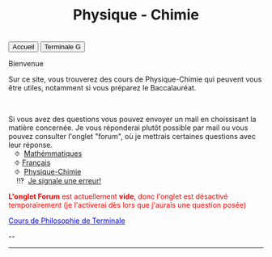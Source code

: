 <html>
 <title>Mathématiques</title>
 <head>
    <meta charset="utf-8"/>
    <link href="style.css" rel="stylesheet" type="text/css"/>
    <meta name="viewport" content="width=device-width, initial-scale=1">
    <link rel="stylesheet" href="https://www.w3schools.com/w3css/4/w3.css">
    <meta name="viewport" content="width=device-width, initial-scale=1" />
    <link rel="stylesheet" href="https://www.w3schools.com/w3css/4/w3.css" />
    <script src="s.js" data-import=""></script>
 </head>
 <body onload="body()">
 <center><h1 id="h1">Physique - Chimie</h1></center>
 <br>
 <div class="w3-container">
  
 </div>

 <div class="w3-bar w3-black">
  <button class="w3-bar-item w3-button" onclick="openCity('Ac')">Accueil</button>
  <!--<button class="w3-bar-item w3-button" onclick="openCity('Six')">Sixième</button>
  <button class="w3-bar-item w3-button" onclick="openCity('Cinq')">Cinquième</button>
  <button class="w3-bar-item w3-button" onclick="openCity('Quatre')">Quatrième</button>
  <button class="w3-bar-item w3-button" onclick="openCity('Trois')">Troisième</button>
  <button class="w3-bar-item w3-button" onclick="openCity('Seconde')">Seconde</button>-->
  <!--<button class="w3-bar-item w3-button" onclick="openCity('Première')">Première G</button>-->
  <button class="w3-bar-item w3-button" onclick="openCity('Terminale')">Terminale G</button>
  <!-- <button class="w3-bar-item w3-button" onclick="openCity('Info')">Informatique</button>
  <button class="w3-bar-item w3-button" onclick="openCity('Forum')">Forum</button>-->
 </div>
 <div id="Ac" class="w3-container city">
  <p id="para2">Bienvenue</p>
  <p id="para3"> Sur ce site, vous trouverez des cours de Physique-Chimie qui peuvent vous être utiles, notamment si vous préparez le Baccalauréat.</p>
  <br>
   <div id="center">
      <p id="para33">Si vous avez des questions vous pouvez envoyer un mail en choissisant la matière concernée. Je vous réponderai plutôt possible par mail ou vous pouvez consulter l'onglet "forum", où je mettrais certaines questions avec leur réponse. 
       <br>&nbsp;&nbsp;&nbsp;⯑ &nbsp;<a title="Question" href="mailto:ozcelebialican2005@gmail.com?subject=J'ai une question%5BMat%5D&body=Ma%20question%20se%20porte%20sur%20les%20mathématiques%20(ne%20changez%20pas%20l'objet%20du%20mail).">Mathémmatiques</a>
       <br>&nbsp;&nbsp;&nbsp;⯑&nbsp;<a title="Question" href="mailto:ozcelebialican2005@gmail.com?subject=J'ai une question%5BFR%5D&body=Ma%20question%20se%20porte%20sur%20le%20français%20 (ne%20changez%20pas%20l'objet%20du%20mail).">Français</a>
       <br>&nbsp;&nbsp;&nbsp;⯑ &nbsp;<a title="Question" href="mailto:ozcelebialican2005@gmail.com?subject=J'ai une question%5BP-C%5D&body=Ma%20question%20se%20porte%20sur%20les%20Physique-Chimie%20(ne%20changez%20pas%20l'objet%20du%20mail).">Physique-Chimie</a>
       <br> &nbsp;&nbsp;&nbsp; ‼‽ &nbsp;<a title="Signaler une erreur" href="mailto:ozcelebialican2005@gmail.com?subject=%5BErreur%5D&body=
       (ne%20changez%20pas%20l'objet%20du%20mail).%0ADans%20l'onglet:%0ANom%20du%20fichier:%0AErreur:">Je signale une erreur!</a>
     </p></div>
     <p><font style="color:red"><b>L'onglet Forum</b> est actuellement <b>vide</b>, donc l'onglet est désactivé temporairement (je l'activerai dès lors que j'aurais une question posée)</font></p>
     <p id="para4"><a href="https://23tr-an05.github.io/filos/"><font style="color:#0000FF;"><u>Cours de Philosophie de Terminale</u></font></a></p>
     <p>--</p> 
    <hr>
   </div>

   <!--
 <div id="Six" class="w3-container city" style="display:none">
   <p id="para1">Sixième</p>
   <p id="para3"><a href="mat/6e/Programme_6.pdf" dowload="" target="_blank"><font style="color:#0000FF;"><u> Programme de l'année</u></font> </a>et<a href="mat/6e/Edt.pdf" dowload="" target="_blank"><font style="color:#0000FF;"><u> Cahier de texte</u></font></a> </p>
    <p id="para6">📁 Chapitre 1:</p>
      <ul>
        <li><a href="mat/6e/Chp1/    " dowload="" target="_blank"><p id="para4">📄   </p></a></li>
        <li><a href="mat/6e/Chp1/    " dowload="" target="_blank"><p id="para4">📄   TD-</p></a></li>
        <li><a href="mat/6e/Chp1/    " dowload="" target="_blank"><p id="para4">📄   Correction-TD-</p></a></li>
        <li><a href="mat/6e/Chp1/    " dowload="" target="_blank"><p id="para4">📄   </p></a></li>
    </ul>
    <p id="para6">📁 Chapitre 2:</p>
     <ul>
        <li><a href="mat/6e/Chp1/    " dowload="" target="_blank"><p id="para4">📄   </p></a></li>
        <li><a href="mat/6e/Chp1/    " dowload="" target="_blank"><p id="para4">📄   TD-</p></a></li>
        <li><a href="mat/6e/Chp1/    " dowload="" target="_blank"><p id="para4">📄   Correction-TD-</p></a></li>
        <li><a href="mat/6e/Chp1/    " dowload="" target="_blank"><p id="para4">📄   </p></a></li>
    </ul>
   <hr> 
  </div>

 <div id="Cinq" class="w3-container city" style="display:none"> 
   <p id="para1">Cinquième</p>
   <p id="para3"><a href="mat/5e/Programme_5.pdf" dowload="" target="_blank"><font style="color:#0000FF;"><u> Programme de l'année</u></font> </a>et<a href="mat/5e/Edt.pdf" dowload="" target="_blank"><font style="color:#0000FF;"><u> Cahier de texte</u></font> </a></p>
   <p id="para6">📁 Chapitre 1:</p>
     <ul>
        <li><a href="mat/5e/Chp1/    " dowload="" target="_blank"><p id="para4">📄   </p></a></li>
       <li><a href="mat/5e/Chp1/    " dowload="" target="_blank"><p id="para4">📄   TD-</p></a></li>
        <li><a href="mat/5e/Chp1/    " dowload="" target="_blank"><p id="para4">📄   Correction-TD-</p></a></li>
       <li><a href="mat/5e/Chp1/    " dowload="" target="_blank"><p id="para4">📄   </p></a></li>
     </ul>
   <hr>
 </div>

 <div id="Quatre" class="w3-container city" style="display:none">
   <p id="para1">Quatrième</p>
   <p id="para3"><a href="mat/4e/Programme_4.pdf" dowload="" target="_blank"><font style="color:#0000FF;"><u> Programme de l'année</u></font></a> et<a href="mat/4e/Edt.pdf" dowload="" target="_blank"><font style="color:#0000FF;"><u> Cahier de texte</u></font></a> </p>
    <p id="para6">📁 Chapitre 1:</p>
     <ul>
        <li><a href="mat/4e/Chp1/    " dowload="" target="_blank"><p id="para4">📄   </p></a></li>
       <li><a href="mat/4e/Chp1/    " dowload="" target="_blank"><p id="para4">📄   TD-</p></a></li>
       <li><a href="mat/4e/Chp1/    " dowload="" target="_blank"><p id="para4">📄   Correction-TD-</p></a></li>
       <li><a href="mat/4e/Chp1/    " dowload="" target="_blank"><p id="para4">📄   </p></a></li>
     </ul>
   <hr>
 </div>

 <div id="Tois" class="w3-container city" style="display:none">
   <p id="para1">Troisième</p>
   <p id="para3"><a href="mat/6e/Programme_3.pdf" dowload="" target="_blank"><font style="color:#0000FF;"><u> Programme de l'année</u></font></a> et<a href="mat/3e/Edt.pdf" dowload="" target="_blank"><font style="color:#0000FF;"><u> Cahier de texte</u></font></a> </p>
   <p id="para6">📁 Chapitre 1:</p>
     <ul>
       <li><a href="mat/3e/Chp1/    " dowload="" target="_blank"><p id="para4">📄   </p></a></li>
       <li><a href="mat/3e/Chp1/    " dowload="" target="_blank"><p id="para4">📄   TD-</p></a></li>
       <li><a href="mat/3e/Chp1/    " dowload="" target="_blank"><p id="para4">📄   Correction-TD-</p></a></li>
       <li><a href="mat/3e/Chp1/    " dowload="" target="_blank"><p id="para4">📄   </p></a></li>
   </ul>
   <hr>
 </div>

 <div id="Seconde" class="w3-container city" style="display:none">
   <p id="para1">Seconde</p>
   <p id="para3"><a href="mat/2nde/Programme_2.pdf" dowload="" target="_blank"><font style="color:#0000FF;"><u> Programme de l'année</u></font>  </a>et<a href="mat/2nde/Edt.pdf" dowload="" target="_blank"><font style="color:#0000FF;"><u> Cahier de texte</u></font></a> </p>
   <p id="para6">📁 Chapitre 1:</p>
     <ul>
       <li><a href="mat/2nde/Chp1/    " dowload="" target="_blank"><p id="para4">📄   </p></a></li>
       <li><a href="mat/2nde/Chp1/    " dowload="" target="_blank"><p id="para4">📄   TD-</p></a></li>
       <li><a href="mat/2nde/Chp1/    " dowload="" target="_blank"><p id="para4">📄   Correction-TD-</p></a></li>
       <li><a href="mat/2nde/Chp1/    " dowload="" target="_blank"><p id="para4">📄   </p></a></li>
    </ul>
   <hr>
 </div>-->

 <div id="Première" class="w3-container city" style="display:none">
   <p id="para1">Première</p>
   <p id="para3"><a href="mat/1re/Programme-1re.pdf" dowload="" target="_blank"><font style="color:#0000FF;"><u> Programme de l'année</u></font></a> et<a href="mat/1re/Cahier_de_texte_1re.pdf" dowload="" target="_blank"><font style="color:#0000FF;"><u> Cahier de texte</u></font></a> </p>
   <!--<button onclick="myFunction('Demo101')" class="w3-button w3-block w3-white w3-left-align"><p id="para6">📁 Chapitre 1:</p></button>
      <div id="Demo101" class="w3-hide w3-container w3-light-grey"> 
     <ul>
       <li><a href="mat/1re/Chp1/    " dowload="" target="_blank"><p id="para4">📄   </p></a></li>
       <li><a href="mat/1re/Chp1/    " dowload="" target="_blank"><p id="para4">📄   TD-</p></a></li>
       <li><a href="mat/1re/Chp1/    " dowload="" target="_blank"><p id="para4">📄   Correction-TD-</p></a></li>
       <li><a href="mat/1re/Chp1/    " dowload="" target="_blank"><p id="para4">📄   </p></a></li>
    </ul></div>-->
    <button onclick="myFunction('Demo105')" class="w3-button w3-block w3-white w3-left-align"><p id="para6">📁 Chapitre 5 : Probabilités conditionnelles et indépendance</p></button>
      <div id="Demo105" class="w3-hide w3-container w3-light-grey"> 
     <ul>
       <li><a href="mat/1re/Chp5/cours-Probabilité-1.pdf   " dowload="" target="_blank"><p id="para4">📄   Cours - Probabilité conditionnelle et indépendance    </p></a></li>
       <li><a href="mat/1re/Chp5/TD5.pdf " dowload="" target="_blank"><p id="para4">📄   TD - Probabilité conditionnelle et indépendace </p></a></li>
       <li><a href="mat/1re/Chp5    " dowload="" target="_blank"><p id="para4">📄   Correction-TD- Probabilité conditionnelle et indépendace </p></a></li>
       <li><a href="mat/1re/Chp5/    " dowload="" target="_blank"><p id="para4">📄   Exercices - Probabilité conditionnelle et indépendace</p></a></li>
    </ul></div>
    <button onclick="myFunction('Demo109')" class="w3-button w3-block w3-white w3-left-align"><p id="para6">📁 Chapitre 9 : Variable aléatoire</p></button>
      <div id="Demo109" class="w3-hide w3-container w3-light-grey"> 
     <ul>
       <li><a href="mat/1re/Chp9/Probabilité- Variable_aléatoire.pdf   " dowload="" target="_blank"><p id="para4">📄   Cours - Variable aléatoire  </p></a></li>
       <li><a href="mat/1re/Chp9/TD_Varaible_aleatoire.pdf   " dowload="" target="_blank"><p id="para4">📄   TD - Variable aléatoire</p></a></li>
       <li><a href="mat/1re/Chp9/    " dowload="" target="_blank"><p id="para4">📄   Correction-TD- Variable aléatoire</p></a></li>
       <li><a href="mat/1re/Chp9/    " dowload="" target="_blank"><p id="para4">📄   Exercices - Variable aléatoire</p></a></li>
    </ul></div>
   <hr>
 </div>

 <div id="Terminale" class="w3-container city" style="display:none">
   <p id="para1">Terminale Générale</p>
   <p id="para3"><a href="mat/Tle/Programme-TleG.pdf" dowload="" target="_blank"><font style="color:#0000FF;"><u>Programme de l'année</u></font>  </a> et <a href="mat/Tle/Cahier_de_texte_Tle.pdf" dowload="" target="_blank"><font style="color:#0000FF;"><u>Cahier de texte</u></font></a> </p>
   <p id="para6">📁 Chapitre 0 : Les Incertitudes</p>
    <ul>
       <li><a href="" dowload="" target="_blank"><p id="para4">📄  Cours - Incertitudes</p></a></li>
    </ul>
    <!--<button onclick="myFunction('Demo1001')" class="w3-button w3-block w3-white w3-left-align"><p id="para6">📁 Chapitre 1 : Les Suites</p></button>
      <div id="Demo1001" class="w3-hide w3-container w3-light-grey"> 
     <ul>
       <li><a href="mat/Tle/  " dowload="" target="_blank"><p id="para4">📄   Cours - Suites  </p></a></li>
       <li><a href="mat/Tle/   " dowload="" target="_blank"><p id="para4">📄   TD - Les Suites</p></a></li>
       <li><a href="mat/1re/   " dowload="" target="_blank"><p id="para4">📄   Correction-TD- Les Suites</p></a></li>
       <li><a href="mat/1re/    " dowload="" target="_blank"><p id="para4">📄   Exercices - Les Suites</p></a></li>
    </ul></div>
    <button onclick="myFunction('Demo1002')" class="w3-button w3-block w3-white w3-left-align"><p id="para6">📁 Chapitre 2 :Les Fonctions 1- Limites, Continuité, Valeurs intermédiaire  </p></button>
      <div id="Demo1002" class="w3-hide w3-container w3-light-grey"> 
     <ul>
       <li><a href="mat/Tle " dowload="" target="_blank"><p id="para4">📄   Cours - Les Fonctions 1  </p></a></li>
       <li><a href="mat/Tle   " dowload="" target="_blank"><p id="para4">📄   TD - Les Fonctions 1 </p></a></li>
       <li><a href="mat/Tle    " dowload="" target="_blank"><p id="para4">📄   Correction-TD- Les Fonctions 1</p></a></li>
       <li><a href="mat/Tle    " dowload="" target="_blank"><p id="para4">📄   Exercices - Les Fonctions 1</p></a></li>
    </ul></div>
    <button onclick="myFunction('Demo1003')" class="w3-button w3-block w3-white w3-left-align"><p id="para6">📁 Chapitre 3 : Géométrie dans l’espace  </p></button>
      <div id="Demo1003" class="w3-hide w3-container w3-light-grey"> 
     <ul>
       <li><a href="mat/Tle   " dowload="" target="_blank"><p id="para4">📄   Cours - Géométrie dans l’espace   </p></a></li>
       <li><a href="mat/Tle   " dowload="" target="_blank"><p id="para4">📄   TD -Géométrie dans l’espace  </p></a></li>
       <li><a href="mat/Tle    " dowload="" target="_blank"><p id="para4">📄   Correction-TD- Géométrie dans l’espace </p></a></li>
       <li><a href="mat/Tle    " dowload="" target="_blank"><p id="para4">📄   Exercices - Géométrie dans l’espace  </p></a></li>
    </ul></div>
    <button onclick="myFunction('Demo1004')" class="w3-button w3-block w3-white w3-left-align"><p id="para6">📁 Chapitre 4 : Les Fonctions 2 – Convexité , Exponentielle e , Logarithme </p></button>
      <div id="Demo1004" class="w3-hide w3-container w3-light-grey"> 
     <ul>
       <li><a href="mat/Tle   " dowload="" target="_blank"><p id="para4">📄   Cours - Les Fonctions 2  </p></a></li>
       <li><a href="mat/Tle   " dowload="" target="_blank"><p id="para4">📄   TD - Les Fonctions 2</p></a></li>
       <li><a href="mat/Tle    " dowload="" target="_blank"><p id="para4">📄   Correction-TD- Les Fonctions 2</p></a></li>
       <li><a href="mat/Tle    " dowload="" target="_blank"><p id="para4">📄   Exercices - Les Fonctions 2</p></a></li>
    </ul></div>
    <button onclick="myFunction('Demo1005')" class="w3-button w3-block w3-white w3-left-align"><p id="para6">📁 Chapitre 5 : Probabilité 1 : Loi Binomiale  </p></button>
      <div id="Demo1005" class="w3-hide w3-container w3-light-grey"> 
     <ul>
       <li><a href="mat/Tle  " dowload="" target="_blank"><p id="para4">📄   Cours - Loi Binomiale    </p></a></li>
       <li><a href="mat/Tle   " dowload="" target="_blank"><p id="para4">📄   TD - Loi Binomiale  </p></a></li>
       <li><a href="mat/Tle    " dowload="" target="_blank"><p id="para4">📄   Correction-TD- Loi Binomiale </p></a></li>
       <li><a href="mat/Tle    " dowload="" target="_blank"><p id="para4">📄   Exercices - Loi Binomiale </p></a></li>
    </ul></div>
    <button onclick="myFunction('Demo1006')" class="w3-button w3-block w3-white w3-left-align"><p id="para6">📁 Chapitre 6 : Les Fonctions 3 : Intégrale </p></button>
      <div id="Demo1006" class="w3-hide w3-container w3-light-grey"> 
     <ul>
       <li><a href="mat/Tle   " dowload="" target="_blank"><p id="para4">📄   Cours -  Intégrale  </p></a></li>
       <li><a href="mat/Tle   " dowload="" target="_blank"><p id="para4">📄   TD - Intégrale  </p></a></li>
       <li><a href="mat/Tle    " dowload="" target="_blank"><p id="para4">📄   Correction-TD- Intégrale </p></a></li>
       <li><a href="mat/Tle    " dowload="" target="_blank"><p id="para4">📄   Exercices -  Intégrale</p></a></li>
    </ul></div>-->
   <p id="para6">📁 Chapitre : Nomenclature en Chimie organique </p>
    <ul>
       <li><a href="chimie/Tle/Nomenclature/Nomenclature .pdf" dowload="" target="_blank"><p id="para4">📄   Cours- Nomenclature</p></a></li>
       <!--<li><a href="mat/Tle/ED/TD-equations_differentielles.pdf" dowload="" target="_blank"><p id="para4">📄   TD-Equations differentielles</p></a></li>
       <li><a href="mat/Tle/ED/TD_correction.pdf" dowload="" target="_blank"><p id="para4">📄   Correction-Equations differentielles</p></a></li>
       <li><a href="mat/Tle/ED/ED_complement_PC.pdf" dowload=""  target="_blank"><p id="para4">📄  Complément du cours - Physique-chimie </p></a></li>-->
    </ul>
    <!--<button onclick="myFunction('Demo1008')" class="w3-button w3-block w3-white w3-left-align"><p id="para6">📁 Chapitre 8 : Probabilité 2 : Variables aléatoires </p></button>
      <div id="Demo1008" class="w3-hide w3-container w3-light-grey"> 
     <ul>
       <li><a href="mat/Tle   " dowload="" target="_blank"><p id="para4">📄   Cours -  Variables aléatoires  </p></a></li>
       <li><a href="mat/Tle   " dowload="" target="_blank"><p id="para4">📄   TD - Variables aléatoires  </p></a></li>
       <li><a href="mat/Tle    " dowload="" target="_blank"><p id="para4">📄   Correction-TD- Variables aléatoires </p></a></li>
       <li><a href="mat/Tle    " dowload="" target="_blank"><p id="para4">📄   Exercices - Variables aléatoires </p></a></li>
    </ul></div>
    <button onclick="myFunction('Demo1009')" class="w3-button w3-block w3-white w3-left-align"><p id="para6">📁 Chapitre 9 : Dénombrement  </p></button>
      <div id="Demo1009" class="w3-hide w3-container w3-light-grey"> 
     <ul>
       <li><a href="mat/Tle   " dowload="" target="_blank"><p id="para4">📄   Cours - Dénombrement    </p></a></li>
       <li><a href="mat/Tle   " dowload="" target="_blank"><p id="para4">📄   TD - Dénombrement   </p></a></li>
       <li><a href="mat/Tle    " dowload="" target="_blank"><p id="para4">📄   Correction-TD- Dénombrement   </p></a></li>
       <li><a href="mat/Tle    " dowload="" target="_blank"><p id="para4">📄   Exercices - Dénombrement  </p></a></li>
    </ul></div>
    <button onclick="myFunction('Demo10010')" class="w3-button w3-block w3-white w3-left-align"><p id="para6">📁 Chapitre 10 : Fonctions trigonométriques </p></button>
      <div id="Demo10010" class="w3-hide w3-container w3-light-grey"> 
     <ul>
       <li><a href="mat/Tle   " dowload="" target="_blank"><p id="para4">📄   Cours - Fonctions trigonométriques   </p></a></li>
       <li><a href="mat/Tle   " dowload="" target="_blank"><p id="para4">📄   TD - Fonctions trigonométriques </p></a></li>
       <li><a href="mat/Tle    " dowload="" target="_blank"><p id="para4">📄   Correction-TD- Fonctions trigonométriques  </p></a></li>
       <li><a href="mat/Tle    " dowload="" target="_blank"><p id="para4">📄   Exercices - Fonctions trigonométriques </p></a></li>
    </ul></div>
    <button onclick="myFunction('Demo10011')" class="w3-button w3-block w3-white w3-left-align"><p id="para6">📁 Chapitre 11 : Révisions  </p></button>
      <div id="Demo10011" class="w3-hide w3-container w3-light-grey"> 
     <ul>
       <li><a href="mat/Tle   " dowload="" target="_blank"><p id="para4">📄   Cours - Révisions    </p></a></li>
       <li><a href="mat/Tle   " dowload="" target="_blank"><p id="para4">📄   TD - Révisions  </p></a></li>
       <li><a href="mat/Tle    " dowload="" target="_blank"><p id="para4">📄   Correction-TD- Révisions   </p></a></li>
       <li><a href="mat/Tle    " dowload="" target="_blank"><p id="para4">📄   Exercices - Révisions  </p></a></li>
    </ul></div>
   <p></p>-->
   <hr>
 </div>

 <!--<div id="Info" class="w3-container city" style="display:none">
  <p id="para2">-</p>
  <p>--</p> 
  <hr>
 </div>-->
 <!--<div id="Forum" class="w3-container city" style="display:none">
  <p id="para2">-</p>
  <p>--</p> 
  <hr>
 </div>-->


 <!--hyperlien 
 <a href="fr/                    .pdf" dowload="" target="_blank">   #Français
 <a href="mat/                  .pdf" dowload="" target="_blank">       #Mathématiques 
 -->
 

 <!--🗂📙📗📘📚📕📔📒📝💻📓🖋️-->

 <script>
 function openCity(cityName) {
  var i;
  var x = document.getElementsByClassName("city");
  for (i = 0; i < x.length; i++) {
    x[i].style.display = "none";  
  }
  document.getElementById(cityName).style.display = "block";  
 }
 </script>
  <script>
 function myFunction(id) {
  var x = document.getElementById(id);
  if (x.className.indexOf("w3-show") == -1) {
    x.className += " w3-show";
    x.previousElementSibling.className = 
    x.previousElementSibling.className.replace("w3-white", "w3-yellow");
  } else { 
    x.className = x.className.replace(" w3-show", "");
    x.previousElementSibling.className = 
    x.previousElementSibling.className.replace("w3-yellow", "w3-white");
  }
 }
 </script>